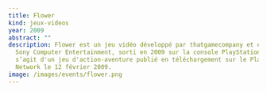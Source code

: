 ```yaml
---
title: Flower
kind: jeux-videos
year: 2009
abstract: ""
description: Flower est un jeu vidéo développé par thatgamecompany et édité par
  Sony Computer Entertainment, sorti en 2009 sur la console PlayStation 3. Il
  s’agit d'un jeu d'action-aventure publié en téléchargement sur le PlayStation
  Network le 12 février 2009.
image: /images/events/flower.png
---
```

